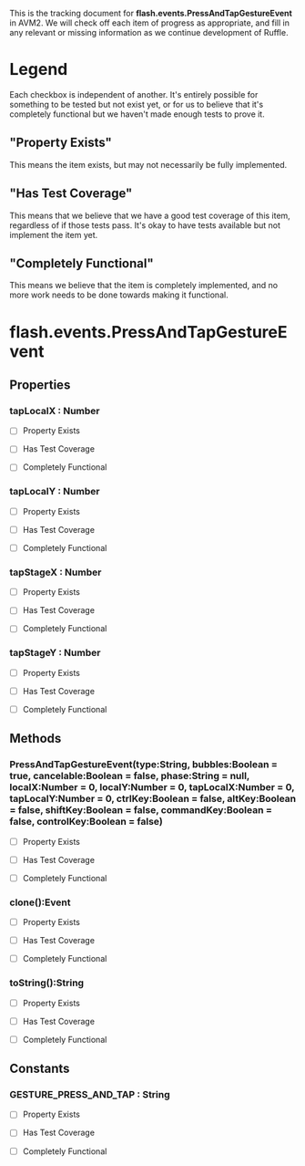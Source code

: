 This is the tracking document for **flash.events.PressAndTapGestureEvent** in AVM2. We will check off each item of progress as appropriate, and fill in any relevant or missing information as we continue development of Ruffle.
# Legend

Each checkbox is independent of another. It's entirely possible for something to be tested but not exist yet, or for us to believe that it's completely functional but we haven't made enough tests to prove it.
## "Property Exists"

This means the item exists, but may not necessarily be fully implemented.
## "Has Test Coverage"

This means that we believe that we have a good test coverage of this item, regardless of if those tests pass. It's okay to have tests available but not implement the item yet.
## "Completely Functional"

This means we believe that the item is completely implemented, and no more work needs to be done towards making it functional.
# flash.events.PressAndTapGestureEvent
## Properties
### tapLocalX : Number

* [ ] Property Exists

* [ ] Has Test Coverage

* [ ] Completely Functional


### tapLocalY : Number

* [ ] Property Exists

* [ ] Has Test Coverage

* [ ] Completely Functional


### tapStageX : Number

* [ ] Property Exists

* [ ] Has Test Coverage

* [ ] Completely Functional


### tapStageY : Number

* [ ] Property Exists

* [ ] Has Test Coverage

* [ ] Completely Functional


## Methods
### PressAndTapGestureEvent(type:String, bubbles:Boolean = true, cancelable:Boolean = false, phase:String = null, localX:Number = 0, localY:Number = 0, tapLocalX:Number = 0, tapLocalY:Number = 0, ctrlKey:Boolean = false, altKey:Boolean = false, shiftKey:Boolean = false, commandKey:Boolean = false, controlKey:Boolean = false)

* [ ] Property Exists

* [ ] Has Test Coverage

* [ ] Completely Functional


### clone():Event

* [ ] Property Exists

* [ ] Has Test Coverage

* [ ] Completely Functional


### toString():String

* [ ] Property Exists

* [ ] Has Test Coverage

* [ ] Completely Functional


## Constants
### GESTURE_PRESS_AND_TAP : String

* [ ] Property Exists

* [ ] Has Test Coverage

* [ ] Completely Functional